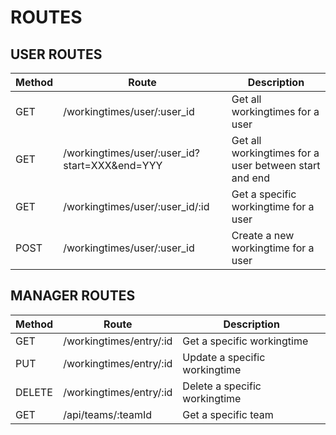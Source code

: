 # ROUTES

## USER ROUTES

| Method | Route                                         | Description                                           |
| ------ | --------------------------------------------- | ----------------------------------------------------- |
| GET    | /workingtimes/user/:user_id                   | Get all workingtimes for a user                       |
| GET    | /workingtimes/user/:user_id?start=XXX&end=YYY | Get all workingtimes for a user between start and end |
| GET    | /workingtimes/user/:user_id/:id               | Get a specific workingtime for a user                 |
| POST   | /workingtimes/user/:user_id                   | Create a new workingtime for a user                   |

## MANAGER ROUTES

| Method | Route                   | Description                   |
| ------ | ----------------------- | ----------------------------- |
| GET    | /workingtimes/entry/:id | Get a specific workingtime    |
| PUT    | /workingtimes/entry/:id | Update a specific workingtime |
| DELETE | /workingtimes/entry/:id | Delete a specific workingtime |
| GET    | /api/teams/:teamId      | Get a specific team           |
